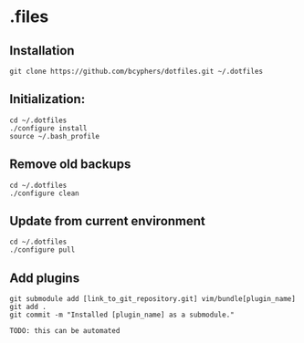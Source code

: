 .files
========

Installation
--------

    git clone https://github.com/bcyphers/dotfiles.git ~/.dotfiles

Initialization:
--------

    cd ~/.dotfiles
    ./configure install
    source ~/.bash_profile


Remove old backups
--------
    cd ~/.dotfiles
    ./configure clean


Update from current environment
--------
    cd ~/.dotfiles
    ./configure pull

Add plugins
--------

    git submodule add [link_to_git_repository.git] vim/bundle[plugin_name]
    git add .
    git commit -m "Installed [plugin_name] as a submodule."

    TODO: this can be automated
